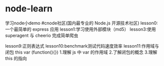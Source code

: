 # node-learn
学习node小demo
#cnode社区(国内最专业的 Node.js 开源技术社区)
lesson0:一个最简单的 express 应用
lesson1:学习使用外部模块（md5）
lesson3:使用 superagent 与 cheerio 完成简单爬虫


lesson9:正则表达式
lesson10:benchmark测试代码速度效率
lesson11:作用域与闭包  this  var  (function(){})
            1.理解 js 中 var 的作用域
            2.了解闭包的概念
            3.理解 this 的指向